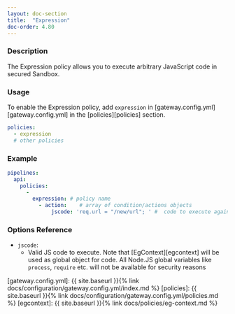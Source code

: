 ```yaml
---
layout: doc-section
title:  "Expression"
doc-order: 4.80
---
```


### Description

The Expression policy allows you to execute arbitrary JavaScript code in secured Sandbox.

### Usage

To enable the Expression policy, add `expression` in [gateway.config.yml][gateway.config.yml] in the [policies][policies] section.

```yaml
policies:
  - expression
  # other policies
```
 
### Example

```yml
pipelines:
  api:
    policies:
      -
        expression: # policy name
          - action:    # array of condition/actions objects
              jscode: 'req.url = "/new/url"; ' #  code to execute against EG Context
```

### Options Reference
* `jscode`:
  - Valid JS code to execute. Note that [EgContext][egcontext] will be used as global object for code. All Node.JS global variables like `process`, `require` etc. will not be available for security reasons

[gateway.config.yml]: {{ site.baseurl }}{% link docs/configuration/gateway.config.yml/index.md %}
[policies]: {{ site.baseurl }}{% link docs/configuration/gateway.config.yml/policies.md %}
[egcontext]: {{ site.baseurl }}{% link docs/policies/eg-context.md %}
